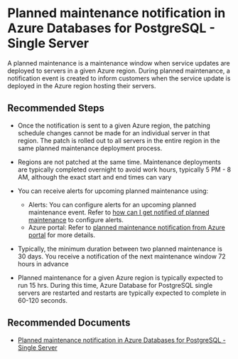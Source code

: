 <properties
    pageTitle="Planned maintenance notification in Azure Databases for PostgreSQL - Single Server"
    description="Planned maintenance notification in Azure Databases for PostgreSQL - Single Server"
    service="microsoft.dbforpostgresql"
    resource="servers"
    authors="ambhatna"
    ms.author="ambhatna"
    displayOrder="700"
    selfHelpType="generic"
    supportTopicIds="32780766"
    resourceTags="servers, databases"
    productPesIds="17067"
    cloudEnvironments="public, Fairfax, usnat, ussec"
    articleId="04ca8735-d0a3-4111-a870-d93e2ec4cdce"
	ownershipId="AzureData_AzureDatabaseforPostgreSQL"
/>

# Planned maintenance notification in Azure Databases for PostgreSQL - Single Server

A planned maintenance is a maintenance window when service updates are deployed to servers in a given Azure region. During planned maintenance, a notification event is created to inform customers when the service update is deployed in the Azure region hosting their servers.

## **Recommended Steps**

* Once the notification is sent to a given Azure region, the patching schedule changes cannot be made for an individual server in that region. The patch is rolled out to all servers in the entire region in the same planned maintenance deployment process.
* Regions are not patched at the same time. Maintenance deployments are typically completed overnight to avoid work hours, typically 5 PM - 8 AM, although the exact start and end times can vary
* You can receive alerts for upcoming planned maintenance using:

  * Alerts: You can configure alerts for an upcoming planned maintenance event. Refer to [how can I get notified of planned maintenance](https://docs.microsoft.com/azure/postgresql/concepts-planned-maintenance-notification#how-can-i-get-notified-of-planned-maintenance) to configure alerts.
  * Azure portal: Refer to [planned maintenance notification from Azure portal](https://docs.microsoft.com/azure/postgresql/concepts-planned-maintenance-notification#check-planned-maintenance-notification-from-azure-portal) for more details.

* Typically, the minimum duration between two planned maintenance is 30 days. You receive a notification of the next maintenance window 72 hours in advance
* Planned maintenance for a given Azure region is typically expected to run 15 hrs. During this time, Azure Database for PostgreSQL single servers are restarted and restarts are typically expected to complete in 60-120 seconds.

## **Recommended Documents**

* [Planned maintenance notification in Azure Databases for PostgreSQL - Single Server](https://docs.microsoft.com/azure/postgresql/concepts-planned-maintenance-notification)

